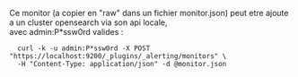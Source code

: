 Ce monitor (a copier en "raw" dans un fichier monitor.json) peut etre ajoute a un cluster opensearch via son api locale, <br> avec admin:P*ssw0rd valides : <br>

      curl -k -u admin:P*ssw0rd -X POST "https://localhost:9200/_plugins/_alerting/monitors" \
      -H "Content-Type: application/json" -d @monitor.json

